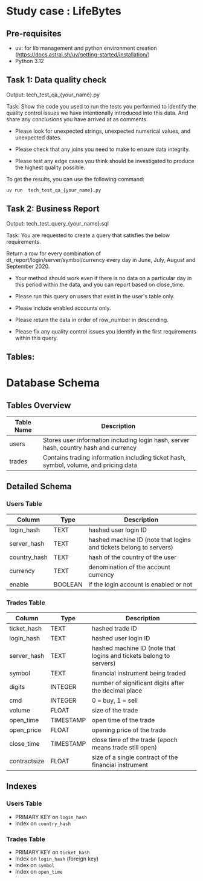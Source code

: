 # Study case : LifeBytes


## Pre-requisites

- uv: for lib management and python environment creation (https://docs.astral.sh/uv/getting-started/installation/)
- Python 3.12

## Task 1: Data quality check

Output: tech_test_qa_{your_name}.py

Task: Show the code you used to run the tests you performed to identify the quality control
issues we have intentionally introduced into this data. And share any conclusions you have
arrived at as comments.

- Please look for unexpected strings, unexpected numerical values, and unexpected dates.

- Please check that any joins you need to make to ensure data integrity.

- Please test any edge cases you think should be investigated to produce the highest quality
possible.



To get the results, you can use the following command:
```shell
uv run  tech_test_qa_{your_name}.py
```


## Task 2: Business Report

Output: tech_test_query_{your_name}.sql

Task: You are requested to create a query that satisfies the below requirements.

Return a row for every combination of dt_report/login/server/symbol/currency every day in June, July, August and September 2020.

- Your method should work even if there is no data on a particular day in this period within the data, and you can report based on close_time.

- Please run this query on users that exist in the user's table only.

- Please include enabled accounts only.

- Please return the data in order of row_number in descending.

- Please fix any quality control issues you identify in the first requirements within this query.



## Tables:




# Database Schema

## Tables Overview

| Table Name | Description |
|------------|-------------|
| users      | Stores user information including login hash, server hash, country hash and currency |
| trades     | Contains trading information including ticket hash, symbol, volume, and pricing data |

## Detailed Schema

### Users Table

| Column | Type | Description |
|--------|------|-------------|
| login_hash | TEXT | hashed user login ID |
| server_hash | TEXT | hashed machine ID (note that logins and tickets belong to servers) |
| country_hash | TEXT | hash of the country of the user |
| currency | TEXT | denomination of the account currency |
| enable | BOOLEAN | if the login account is enabled or not |

### Trades Table

| Column | Type | Description |
|--------|------|-------------|
| ticket_hash | TEXT | hashed trade ID |
| login_hash | TEXT | hashed user login ID |
| server_hash | TEXT | hashed machine ID (note that logins and tickets belong to servers) |
| symbol | TEXT | financial instrument being traded |
| digits | INTEGER | number of significant digits after the decimal place |
| cmd | INTEGER | 0 = buy, 1 = sell |
| volume | FLOAT | size of the trade |
| open_time | TIMESTAMP | open time of the trade |
| open_price | FLOAT | opening price of the trade |
| close_time | TIMESTAMP | close time of the trade (epoch means trade still open) |
| contractsize | FLOAT | size of a single contract of the financial instrument |

## Indexes

### Users Table
- PRIMARY KEY on `login_hash`
- Index on `country_hash`

### Trades Table
- PRIMARY KEY on `ticket_hash`
- Index on `login_hash` (foreign key)
- Index on `symbol`
- Index on `open_time`
